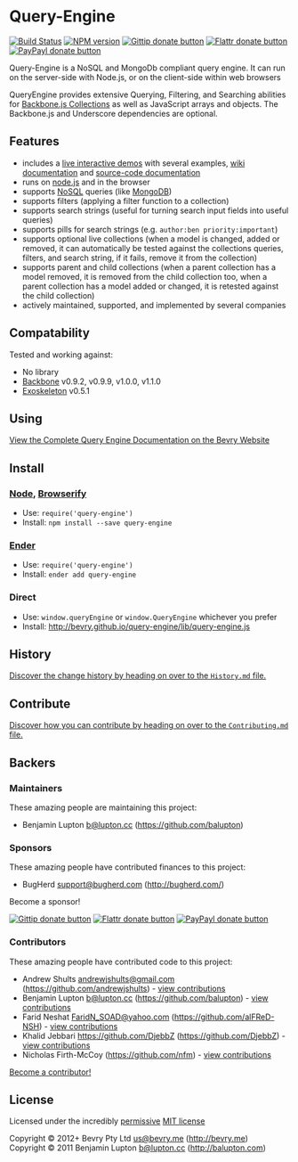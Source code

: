 <!-- TITLE/ -->

# Query-Engine

<!-- /TITLE -->


<!-- BADGES/ -->

[![Build Status](http://img.shields.io/travis-ci/bevry/query-engine.png?branch=master)](http://travis-ci.org/bevry/query-engine "Check this project's build status on TravisCI")
[![NPM version](http://badge.fury.io/js/query-engine.png)](https://npmjs.org/package/query-engine "View this project on NPM")
[![Gittip donate button](http://img.shields.io/gittip/bevry.png)](https://www.gittip.com/bevry/ "Donate weekly to this project using Gittip")
[![Flattr donate button](http://img.shields.io/flattr/donate.png?color=yellow)](http://flattr.com/thing/344188/balupton-on-Flattr "Donate monthly to this project using Flattr")
[![PayPayl donate button](http://img.shields.io/paypal/donate.png?color=yellow)](https://www.paypal.com/cgi-bin/webscr?cmd=_s-xclick&hosted_button_id=QB8GQPZAH84N6 "Donate once-off to this project using Paypal")

<!-- /BADGES -->


<!-- DESCRIPTION/ -->

Query-Engine is a NoSQL and MongoDb compliant query engine. It can run on the server-side with Node.js, or on the client-side within web browsers

<!-- /DESCRIPTION -->


QueryEngine provides extensive Querying, Filtering, and Searching abilities for [Backbone.js Collections](http://documentcloud.github.com/backbone/#Collection) as well as JavaScript arrays and objects. The Backbone.js and Underscore dependencies are optional.


## Features

* includes a [live interactive demos](http://bevry.github.com/query-engine/) with several examples, [wiki documentation](https://github.com/bevry/query-engine/wiki/Using) and [source-code documentation](https://github.com/bevry/query-engine/blob/master/lib/query-engine.coffee#files)
* runs on [node.js](http://nodejs.org/) and in the browser
* supports [NoSQL](http://www.mongodb.org/display/DOCS/Advanced+Queries) queries (like [MongoDB](http://www.mongodb.org/))
* supports filters (applying a filter function to a collection)
* supports search strings (useful for turning search input fields into useful queries)
* supports pills for search strings (e.g. `author:ben priority:important`)
* supports optional live collections (when a model is changed, added or removed, it can automatically be tested against the collections queries, filters, and search string, if it fails, remove it from the collection)
* supports parent and child collections (when a parent collection has a model removed, it is removed from the child collection too, when a parent collection has a model added or changed, it is retested against the child collection)
* actively maintained, supported, and implemented by several companies


## Compatability

Tested and working against:

- No library
- [Backbone](http://backbonejs.org) v0.9.2, v0.9.9, v1.0.0, v1.1.0
- [Exoskeleton](http://exosjs.com/) v0.5.1


## Using

[View the Complete Query Engine Documentation on the Bevry Website](http://bevry.me/queryengine/guide)


<!-- INSTALL/ -->

## Install

### [Node](http://nodejs.org/), [Browserify](http://browserify.org/)
- Use: `require('query-engine')`
- Install: `npm install --save query-engine`

### [Ender](http://ender.jit.su/)
- Use: `require('query-engine')`
- Install: `ender add query-engine`

<!-- /INSTALL -->


### Direct
- Use: `window.queryEngine` or `window.QueryEngine` whichever you prefer
- Install: http://bevry.github.io/query-engine/lib/query-engine.js


<!-- HISTORY/ -->

## History
[Discover the change history by heading on over to the `History.md` file.](https://github.com/bevry/query-engine/blob/master/History.md#files)

<!-- /HISTORY -->


<!-- CONTRIBUTE/ -->

## Contribute

[Discover how you can contribute by heading on over to the `Contributing.md` file.](https://github.com/bevry/query-engine/blob/master/Contributing.md#files)

<!-- /CONTRIBUTE -->


<!-- BACKERS/ -->

## Backers

### Maintainers

These amazing people are maintaining this project:

- Benjamin Lupton <b@lupton.cc> (https://github.com/balupton)

### Sponsors

These amazing people have contributed finances to this project:

- BugHerd <support@bugherd.com> (http://bugherd.com/)

Become a sponsor!

[![Gittip donate button](http://img.shields.io/gittip/bevry.png)](https://www.gittip.com/bevry/ "Donate weekly to this project using Gittip")
[![Flattr donate button](http://img.shields.io/flattr/donate.png?color=yellow)](http://flattr.com/thing/344188/balupton-on-Flattr "Donate monthly to this project using Flattr")
[![PayPayl donate button](http://img.shields.io/paypal/donate.png?color=yellow)](https://www.paypal.com/cgi-bin/webscr?cmd=_s-xclick&hosted_button_id=QB8GQPZAH84N6 "Donate once-off to this project using Paypal")

### Contributors

These amazing people have contributed code to this project:

- Andrew Shults <andrewjshults@gmail.com> (https://github.com/andrewjshults) - [view contributions](https://github.com/bevry/query-engine/commits?author=andrewjshults)
- Benjamin Lupton <b@lupton.cc> (https://github.com/balupton) - [view contributions](https://github.com/bevry/query-engine/commits?author=balupton)
- Farid Neshat <FaridN_SOAD@yahoo.com> (https://github.com/alFReD-NSH) - [view contributions](https://github.com/bevry/query-engine/commits?author=alFReD-NSH)
- Khalid Jebbari <https://github.com/DjebbZ> (https://github.com/DjebbZ) - [view contributions](https://github.com/bevry/query-engine/commits?author=DjebbZ)
- Nicholas Firth-McCoy (https://github.com/nfm) - [view contributions](https://github.com/bevry/query-engine/commits?author=nfm)

[Become a contributor!](https://github.com/bevry/query-engine/blob/master/Contributing.md#files)

<!-- /BACKERS -->


<!-- LICENSE/ -->

## License

Licensed under the incredibly [permissive](http://en.wikipedia.org/wiki/Permissive_free_software_licence) [MIT license](http://creativecommons.org/licenses/MIT/)

Copyright &copy; 2012+ Bevry Pty Ltd <us@bevry.me> (http://bevry.me)
<br/>Copyright &copy; 2011 Benjamin Lupton <b@lupton.cc> (http://balupton.com)

<!-- /LICENSE -->


